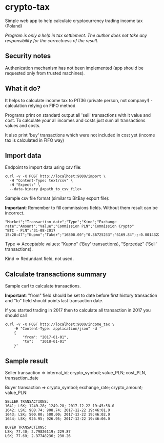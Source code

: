 # crypto-tax
Simple web app to help calculate cryptocurrency trading income tax (Poland)

*Program is only a help in tax settlement. The author does not take any responsibility for the correctness of the result.*

## Security notes
Authenication mechanism has not been implemented (app should be requested only from trusted machines).

## What it do?
It helps to calculate income tax to PIT36 (private person, not company!) - calculation relying on FIFO method.

Programs print on standard output all 'sell' transactions with it value and cost. To calculate your all incomes and costs just sum all transactions values and costs.

It also print 'buy' transactions which were not included in cost yet (income tax is calculated in FIFO way)

## Import data

Endpoint to import data using csv file:
```curl
curl -v -X POST http://localhost:9000/import \
  -H "Content-Type: text/csv" \
  -H "Expect:" \
  --data-binary @<path_to_csv_file>
```

Sample csv file format (similar to BitBay export file):

**Important**: Remember to fill commissions fields. Without them result can be incorrect.

```
"Market";"Transaction date";"Type";"Kind";"Exchange rate";"Amount";"Value";"Commission PLN";"Commission Crypto"
"BTC - PLN";"31-08-2017 15:28:47";"Kupno";"Taker";"16800.00";"0.36725233";"6169.84";;-0.00143229
```
Type => Acceptable values: "Kupno" ('Buy' transactions), "Sprzedaż" ('Sell' transactions).

Kind => Redundant field, not used.

## Calculate transactions summary

Sample curl to calculate transactions.

**Important**: "from" field should be set to date before first history transaction and "to" field should points last transaction date.


If you started trading in 2017 then to calculate all transaction in 2017 you should call
```
curl -v -X POST http://localhost:9000/income_tax \
    -H "Content-Type: application/json" -d '
    {
        "from": "2017-01-01",
        "to":   "2018-01-01"
    }'
```

## Sample result

Seller transaction => internal_id; crypto_symbol; value_PLN; cost_PLN, transaction_date

Buyer transaction => crypto_symbol; exchange_rate; crypto_amount; value_PLN
```
SELLER TRANSACTIONS:
1641; LSK; 1249.28; 1249.28; 2017-12-22 19:45:58.0
1642; LSK; 908.74; 908.74; 2017-12-22 19:46:01.0
1643; LSK; 500.00; 500.00; 2017-12-22 19:46:02.0
1644; LSK; 926.95; 926.95; 2017-12-22 19:46:06.0

BUYER TRANSACTIONS:
LSK; 77.40; 2.79826119; 229.87
LSK; 77.60; 2.37748236; 230.26
```
